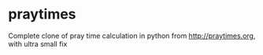# praytimes
Complete clone of pray time calculation in python from http://praytimes.org, with ultra small fix
